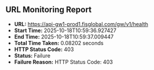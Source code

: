 ## URL Monitoring Report

- **URL:** https://api-gw1-prod1.fisglobal.com/gw/v1/health
- **Start Time:** 2025-10-18T10:59:36.927427
- **End Time:** 2025-10-18T10:59:37.009447
- **Total Time Taken:** 0.08202 seconds
- **HTTP Status Code:** 403
- **Status:** Failure
- **Failure Reason:** HTTP Status Code: 403
